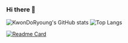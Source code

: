 ### Hi there 👋


![KwonDoRyoung's GitHub stats](https://github-readme-stats.vercel.app/api?username=KwonDoRyoung&theme=ambient_gradient&show_icons=true)
![Top Langs](https://github-readme-stats.vercel.app/api/top-langs/?username=KwonDoRyoung&layout=compact&theme=ambient_gradient)

[![Readme Card](https://github-readme-stats.vercel.app/api/pin/?username=KwonDoRyoung&repo=template&theme=ambient_gradient)](https://github.com/KwonDoRyoung/template)

<!--
**KwonDoRyoung/KwonDoRyoung** is a ✨ _special_ ✨ repository because its `README.md` (this file) appears on your GitHub profile.

Here are some ideas to get you started:

- 🔭 I’m currently working on ...
- 🌱 I’m currently learning ...
- 👯 I’m looking to collaborate on ...
- 🤔 I’m looking for help with ...
- 💬 Ask me about ...
- 📫 How to reach me: ...
- 😄 Pronouns: ...
- ⚡ Fun fact: ...
-->
